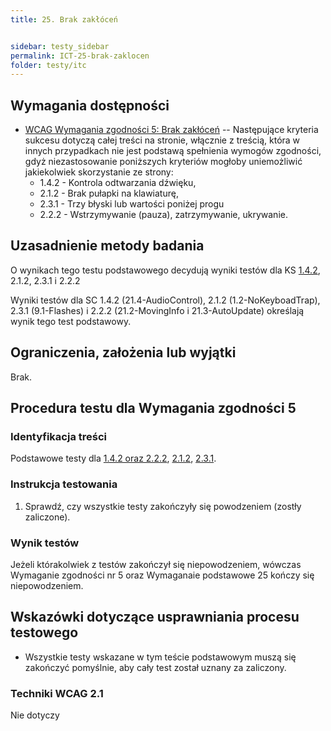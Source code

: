 ```yaml
---
title: 25. Brak zakłóceń


sidebar: testy_sidebar
permalink: ICT-25-brak-zaklocen
folder: testy/itc
---
```



## Wymagania dostępności

-   [WCAG Wymagania zgodności 5: Brak zakłóceń](https://www.w3.org/TR/WCAG20/#cc5) -- Następujące kryteria sukcesu dotyczą całej treści na stronie, włącznie z treścią, która w innych przypadkach nie jest podstawą spełnienia wymogów zgodności, gdyż niezastosowanie poniższych kryteriów mogłoby uniemożliwić jakiekolwiek skorzystanie ze strony:
    -   1.4.2 - Kontrola odtwarzania dźwięku,
    -   2.1.2 - Brak pułapki na klawiaturę,
    -   2.3.1 - Trzy błyski lub wartości poniżej progu
    -   2.2.2 - Wstrzymywanie (pauza), zatrzymywanie, ukrywanie.

## Uzasadnienie metody badania
O wynikach tego testu podstawowego decydują wyniki testów dla KS [1.4.2](ICT-21-limity-czasu.md), 2.1.2, 2.3.1 i 2.2.2

Wyniki testów dla SC 1.4.2 (21.4-AudioControl), 2.1.2 (1.2-NoKeyboadTrap), 2.3.1 (9.1-Flashes) i 2.2.2 (21.2-MovingInfo i 21.3-AutoUpdate) określają wynik tego test podstawowy.


## Ograniczenia, założenia lub wyjątki

Brak.

## Procedura testu dla Wymagania zgodności 5

### Identyfikacja treści
Podstawowe testy dla [1.4.2 oraz 2.2.2](21_LimityCzasu.md), [2.1.2](01_Klawiatura.md), [2.3.1](09_Miganie.md).

### Instrukcja testowania
1.  Sprawdź, czy wszystkie testy zakończyły się powodzeniem (zostły zaliczone).

### Wynik testów
Jeżeli którakolwiek z testów zakończył się niepowodzeniem, wówczas Wymaganie zgodności nr 5 oraz Wymaganaie podstawowe 25 kończy się niepowodzeniem.

##  Wskazówki dotyczące usprawniania procesu testowego
-   Wszystkie testy wskazane w tym teście podstawowym muszą się zakończyć pomyślnie, aby cały test został uznany za zaliczony.


### Techniki WCAG 2.1
Nie dotyczy
